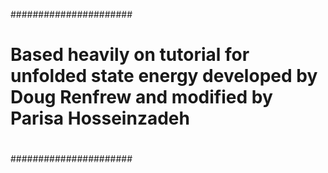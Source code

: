 ######################
#
# Based heavily on tutorial for unfolded state energy developed by Doug Renfrew and modified by Parisa Hosseinzadeh
#
######################
